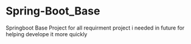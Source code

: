 # Spring-Boot_Base
Springboot Base Project for all requirment project i needed in future for helping develope it more quickly
